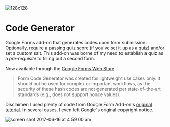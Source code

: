 ![128x128](https://user-images.githubusercontent.com/2068077/27226478-1f04d1d0-5254-11e7-95b7-00ebe45def79.png)

# Code Generator
Google Forms add-on that generates codes upon form submission. Optionally, require a passing quiz score (if you've set it up as a quiz) and/or set a custom salt. This add-on was borne of my need to establish a quiz as a *pre-requisite* to filling out a second form.

Now available through the [Google Forms Web Store](https://chrome.google.com/webstore/detail/form-code-generator/dobboooonnlomcgidfnpmeipdcdennnh)

> Form Code Generator was created for lightweight use cases only. It should not be used for complex or important workflows, as the security of these hash codes are not generated per state-of-the-art standards (e.g., does not support nonce values).

Disclaimer: I used plenty of code from Google Form Add-on's [original tutorial](https://developers.google.com/apps-script/quickstart/forms-add-on). In several cases, I even left Google's original copyright notice.

![screen shot 2017-06-16 at 4 59 00 am](https://user-images.githubusercontent.com/2068077/27226486-27bb1f64-5254-11e7-88cc-72a307145535.png)
